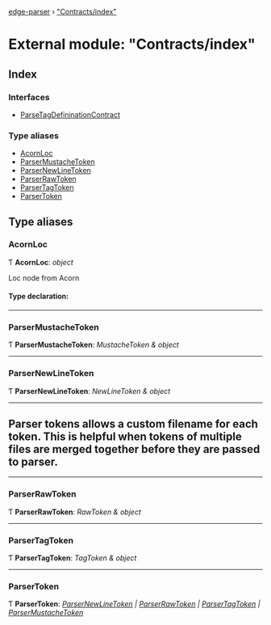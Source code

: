 [edge-parser](../README.md) › ["Contracts/index"](_contracts_index_.md)

# External module: "Contracts/index"


## Index

### Interfaces

* [ParseTagDefininationContract](../interfaces/_contracts_index_.parsetagdefininationcontract.md)

### Type aliases

* [AcornLoc](_contracts_index_.md#acornloc)
* [ParserMustacheToken](_contracts_index_.md#parsermustachetoken)
* [ParserNewLineToken](_contracts_index_.md#parsernewlinetoken)
* [ParserRawToken](_contracts_index_.md#parserrawtoken)
* [ParserTagToken](_contracts_index_.md#parsertagtoken)
* [ParserToken](_contracts_index_.md#parsertoken)

## Type aliases

###  AcornLoc

Ƭ **AcornLoc**: *object*

Loc node from Acorn

#### Type declaration:

___

###  ParserMustacheToken

Ƭ **ParserMustacheToken**: *MustacheToken & object*

___

###  ParserNewLineToken

Ƭ **ParserNewLineToken**: *NewLineToken & object*

------------------------------------------------------------------------
Parser tokens allows a custom filename for each token. This is helpful
when tokens of multiple files are merged together before they are
passed to parser.
------------------------------------------------------------------------

___

###  ParserRawToken

Ƭ **ParserRawToken**: *RawToken & object*

___

###  ParserTagToken

Ƭ **ParserTagToken**: *TagToken & object*

___

###  ParserToken

Ƭ **ParserToken**: *[ParserNewLineToken](_contracts_index_.md#parsernewlinetoken) | [ParserRawToken](_contracts_index_.md#parserrawtoken) | [ParserTagToken](_contracts_index_.md#parsertagtoken) | [ParserMustacheToken](_contracts_index_.md#parsermustachetoken)*